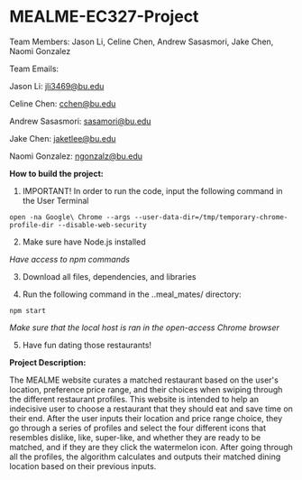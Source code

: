 # MEALME-EC327-Project

Team Members:
Jason Li, Celine Chen, Andrew Sasasmori, Jake Chen, Naomi Gonzalez

Team Emails:

Jason Li: jli3469@bu.edu

Celine Chen: cchen@bu.edu

Andrew Sasasmori: sasamori@bu.edu

Jake Chen: jaketlee@bu.edu

Naomi Gonzalez: ngonzalz@bu.edu


**How to build the project:**

1) IMPORTANT! In order to run the code, input the following command in the User Terminal

```
open -na Google\ Chrome --args --user-data-dir=/tmp/temporary-chrome-profile-dir --disable-web-security
```
    

2) Make sure have Node.js installed 

*Have access to npm commands* 

3) Download all files, dependencies, and libraries

4) Run the following command in the ..meal_mates/ directory:

```
npm start
```
*Make sure that the local host is ran in the open-access Chrome browser*

5) Have fun dating those restaurants!

**Project Description:**

The MEALME website curates a matched restaurant based on the user's location, preference price range, and their choices when swiping through the different restaurant profiles. This website is intended to help an indecisive user to choose a restaurant that they should eat and save time on their end. After the user inputs their location and price range choice, they go through a series of profiles and select the four different icons that resembles dislike, like, super-like, and whether they are ready to be matched, and if they are they click the watermelon icon. After going through all the profiles, the algorithm calculates and outputs their matched dining location based on their previous inputs. 

